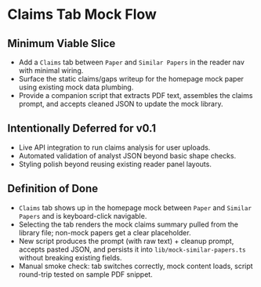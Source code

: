 # Claims Tab Mock Flow

## Minimum Viable Slice
- Add a `Claims` tab between `Paper` and `Similar Papers` in the reader nav with minimal wiring.
- Surface the static claims/gaps writeup for the homepage mock paper using existing mock data plumbing.
- Provide a companion script that extracts PDF text, assembles the claims prompt, and accepts cleaned JSON to update the mock library.

## Intentionally Deferred for v0.1
- Live API integration to run claims analysis for user uploads.
- Automated validation of analyst JSON beyond basic shape checks.
- Styling polish beyond reusing existing reader panel layouts.

## Definition of Done
- `Claims` tab shows up in the homepage mock between `Paper` and `Similar Papers` and is keyboard-click navigable.
- Selecting the tab renders the mock claims summary pulled from the library file; non-mock papers get a clear placeholder.
- New script produces the prompt (with raw text) + cleanup prompt, accepts pasted JSON, and persists it into `lib/mock-similar-papers.ts` without breaking existing fields.
- Manual smoke check: tab switches correctly, mock content loads, script round-trip tested on sample PDF snippet.
